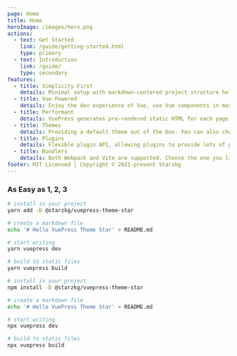 ```yaml
---
page: Home
title: Home
heroImage: /images/hero.png
actions:
  - text: Get Started
    link: /guide/getting-started.html
    type: primary
  - text: Introduction
    link: /guide/
    type: secondary
features:
  - title: Simplicity First
    details: Minimal setup with markdown-centered project structure helps you focus on writing.
  - title: Vue-Powered
    details: Enjoy the dev experience of Vue, use Vue components in markdown, and develop custom themes with Vue.
  - title: Performant
    details: VuePress generates pre-rendered static HTML for each page, and runs as an SPA once a page is loaded.
  - title: Themes
    details: Providing a default theme out of the box. You can also choose a community theme or create your own one.
  - title: Plugins
    details: Flexible plugin API, allowing plugins to provide lots of plug-and-play features for your site. 
  - title: Bundlers
    details: Both Webpack and Vite are supported. Choose the one you like!
footer: MIT Licensed | Copyright © 2021-present Starzkg
---
```


### As Easy as 1, 2, 3

<CodeGroup>
  <CodeGroupItem title="YARN" active>

```bash
# install in your project
yarn add -D @starzkg/vuepress-theme-star

# create a markdown file
echo '# Hello VuePress Theme Star' > README.md

# start writing
yarn vuepress dev

# build to static files
yarn vuepress build
```

  </CodeGroupItem>

  <CodeGroupItem title="NPM">
  
```bash
# install in your project
npm install -D @starzkg/vuepress-theme-star

# create a markdown file
echo '# Hello VuePress Theme Star' > README.md

# start writing
npx vuepress dev

# build to static files
npx vuepress build
```

  </CodeGroupItem>
</CodeGroup>
